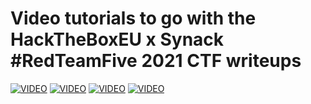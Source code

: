 # Video tutorials to go with the HackTheBoxEU x Synack #RedTeamFive 2021 CTF writeups
[![VIDEO](https://img.youtube.com/vi/TrWw6vrOuLI/0.jpg)](https://youtu.be/TrWw6vrOuLI "HTB Synack 2021: Web")
[![VIDEO](https://img.youtube.com/vi/TN1zPbKN_9E/0.jpg)](https://youtu.be/TN1zPbKN_9E "HTB Synack 2021: Reversing")
[![VIDEO](https://img.youtube.com/vi/uMRWia992IQ/0.jpg)](https://youtu.be/uMRWia992IQ "HTB Synack 2021: Forensics")
[![VIDEO](https://img.youtube.com/vi/Kqu3qpYMml8/0.jpg)](https://youtu.be/Kqu3qpYMml8 "HTB Synack 2021: Pwn")